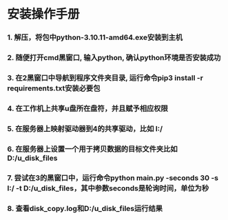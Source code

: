 # 安装操作手册
### 1. 解压，将包中python-3.10.11-amd64.exe安装到主机
### 2. 随便打开cmd黑窗口, 输入python, 确认python环境是否安装成功
### 3. 在2黑窗口中导航到程序文件夹目录, 运行命令pip3 install -r requirements.txt安装必要包
### 4. 在工作机上共享u盘所在盘符，并且赋予相应权限
### 5. 在服务器上映射驱动器到4的共享驱动，比如 I:/
### 6. 在服务器上设置一个用于拷贝数据的目标文件夹比如 D:/u_disk_files
### 7. 尝试在3的黑窗口中，运行命令python main.py -seconds 30 -s I:/ -t D:/u_disk_files，其中参数seconds是轮询时间，单位为秒
### 8. 查看disk_copy.log和D:/u_disk_files运行结果